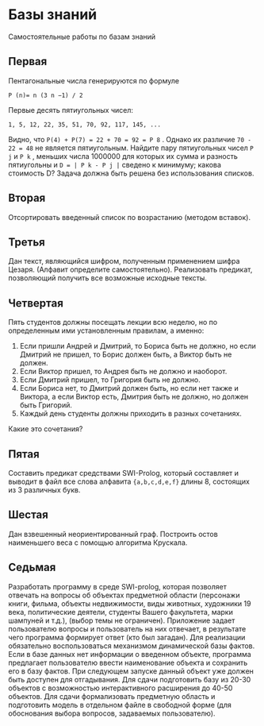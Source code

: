 # Базы знаний
Самостоятельные работы по базам знаний

## Первая
Пентагональные числа генерируются по формуле

`P (n)= n (3 n −1) / 2` 

Первые десять пятиугольных чисел:

`1, 5, 12, 22, 35, 51, 70, 92, 117, 145, ...`

Видно, что `P(4) + P(7) = 22 + 70 = 92 = P 8` . Однако их различие `70 - 22 = 48` не является пятиугольным. Найдите пару пятиугольных чисел `P j` и `P k` ,
меньших числа 1000000 для которых их сумма и разность пятиугольны и `D = | P k - P j |` сведено к минимуму; какова стоимость D?
Задача должна быть решена без использования списков.

## Вторая
Отсортировать введенный список по возрастанию (методом вставок).

## Третья
Дан текст, являющийся шифром, полученным применением шифра
Цезаря. (Алфавит определите самостоятельно). Реализовать предикат,
позволяющий получить все возможные исходные тексты.

## Четвертая
Пять студентов должны посещать лекции всю неделю, но по определенным ими установленным правилам, а именно:

1. Если пришли Андрей и Дмитрий, то Бориса быть не должно, но если
Дмитрий не пришел, то Борис должен быть, а Виктор быть не должен.
2. Если Виктор пришел, то Андрея быть не должно и наоборот.
3. Если Дмитрий пришел, то Григория быть не должно.
4. Если Бориса нет, то Дмитрий должен быть, но если нет также и Виктора, а
если Виктор есть, Дмитрия быть не должно, но должен быть Григорий.
5. Каждый день студенты должны приходить в разных сочетаниях. 

Какие это сочетания?

## Пятая

Составить предикат средствами SWI-Prolog, который составляет и
выводит в файл все слова алфавита `{a,b,c,d,e,f}` длины 8, состоящих из 3
различных букв.

## Шестая

Дан взвешенный неориентированный граф. Построить остов наименьшего веса с помощью алгоритма Крускала.

## Седьмая

Разработать программу в среде SWI-prolog, которая позволяет отвечать на вопросы об объектах предметной 
области (персонажи книги, фильма, объекты недвижимости, виды животных, художники 19 века, политические 
деятели, студенты Вашего факультета, марки шампуней и т.д.), (выбор темы не ограничен). Приложение задает 
пользователю вопросы и пользователь на них отвечает, в результате чего программа формирует ответ (кто был загадан). 
Для реализации обязательно воспользоваться механизмом динамической базы фактов. Если в базе данных нет 
информации о введенном объекте, программа предлагает пользователю ввести наименование объекта и сохранить 
его в базу фактов. При следующем запуске данный объект уже должен быть доступен для отгадывания. 
Для сдачи подготовить базу из 20-30 объектов с возможностью интерактивного расширения до 40-50 
объектов. Для сдачи формализовать предметную область и подготовить модель в отдельном файле 
в свободной форме (для обоснования выбора вопросов, задаваемых пользователю).